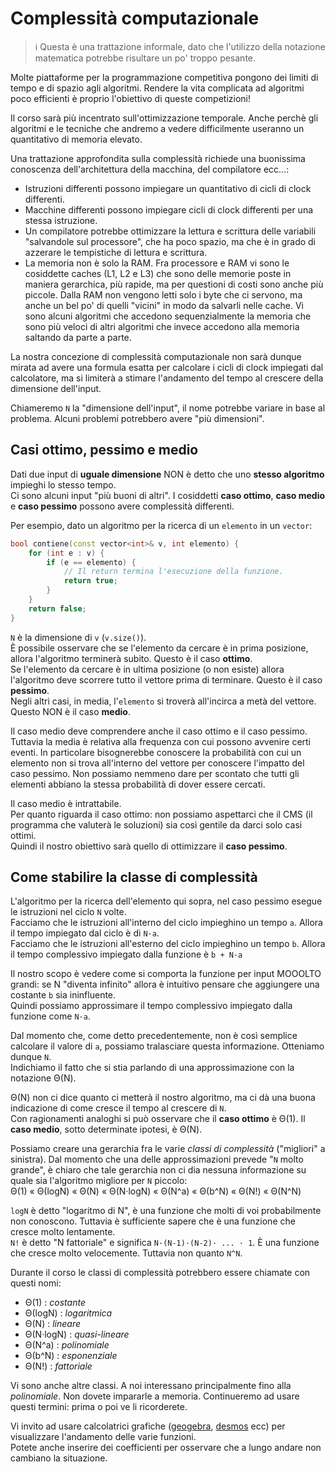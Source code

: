 # Complessità computazionale

> :information_source: Questa è una trattazione informale, dato che l'utilizzo della notazione matematica potrebbe risultare un po' troppo pesante.

Molte piattaforme per la programmazione competitiva pongono dei limiti di tempo e di spazio agli algoritmi.
Rendere la vita complicata ad algoritmi poco efficienti è proprio l'obiettivo di queste competizioni!

Il corso sarà più incentrato sull'ottimizzazione temporale.
Anche perchè gli algoritmi e le tecniche che andremo a vedere difficilmente useranno un quantitativo di memoria elevato.

Una trattazione approfondita sulla complessità richiede una buonissima conoscenza dell'architettura della macchina, del compilatore ecc...:
- Istruzioni differenti possono impiegare un quantitativo di cicli di clock differenti.
- Macchine differenti possono impiegare cicli di clock differenti per una stessa istruzione.
- Un compilatore potrebbe ottimizzare la lettura e scrittura delle variabili "salvandole sul processore", che ha poco spazio, ma che è in grado di azzerare le tempistiche di lettura e scrittura.
- La memoria non è solo la RAM. Fra processore e RAM vi sono le cosiddette caches (L1, L2 e L3) che sono delle memorie poste in maniera gerarchica, più rapide, ma per questioni di costi sono anche più piccole. Dalla RAM non vengono letti solo i byte che ci servono, ma anche un bel po' di quelli "vicini" in modo da salvarli nelle cache. Vi sono alcuni algoritmi che accedono sequenzialmente la memoria che sono più veloci di altri algoritmi che invece accedono alla memoria saltando da parte a parte. 

La nostra concezione di complessità computazionale non sarà dunque mirata ad avere una formula esatta per calcolare i cicli di clock impiegati dal calcolatore, ma si limiterà a stimare l'andamento del tempo al crescere della dimensione dell'input.

Chiameremo `N` la "dimensione dell'input", il nome potrebbe variare in base al problema. Alcuni problemi potrebbero avere "più dimensioni".

## Casi ottimo, pessimo e medio
Dati due input di **uguale dimensione** NON è detto che uno **stesso algoritmo** impieghi lo stesso tempo.\
Ci sono alcuni input "più buoni di altri". I cosiddetti **caso ottimo**, **caso medio** e **caso pessimo** possono avere complessità differenti.

Per esempio, dato un algoritmo per la ricerca di un `elemento` in un `vector`:
```cpp
bool contiene(const vector<int>& v, int elemento) {
    for (int e : v) {
        if (e == elemento) {
            // Il return termina l'esecuzione della funzione.
            return true;
        }
    }
    return false;
}
```
`N` è la dimensione di `v` (`v.size()`).\
È possibile osservare che se l'elemento da cercare è in prima posizione, allora l'algoritmo terminerà subito. Questo è il caso **ottimo**.\
Se l'elemento da cercare è in ultima posizione (o non esiste) allora l'algoritmo deve scorrere tutto il vettore prima di terminare. Questo è il caso **pessimo**.\
Negli altri casi, in media, l'`elemento` si troverà all'incirca a metà del vettore. Questo NON è il caso **medio**.

Il caso medio deve comprendere anche il caso ottimo e il caso pessimo. Tuttavia la media è relativa alla frequenza con cui possono avvenire certi eventi.
In particolare bisognerebbe conoscere la probabilità con cui un elemento non si trova all'interno del vettore per conoscere l'impatto del caso pessimo.
Non possiamo nemmeno dare per scontato che tutti gli elementi abbiano la stessa probabilità di dover essere cercati.

Il caso medio è intrattabile.\
Per quanto riguarda il caso ottimo: non possiamo aspettarci che il CMS (il programma che valuterà le soluzioni) sia così gentile da darci solo casi ottimi.\
Quindi il nostro obiettivo sarà quello di ottimizzare il **caso pessimo**.

## Come stabilire la classe di complessità

L'algoritmo per la ricerca dell'elemento qui sopra, nel caso pessimo esegue le istruzioni nel ciclo `N` volte.\
Facciamo che le istruzioni all'interno del ciclo impieghino un tempo `a`. Allora il tempo impiegato dal ciclo è di `N·a`.\
Facciamo che le istruzioni all'esterno del ciclo impieghino un tempo `b`. Allora il tempo complessivo impiegato dalla funzione è `b + N·a`

Il nostro scopo è vedere come si comporta la funzione per input MOOOLTO grandi: se N "diventa infinito" allora è intuitivo pensare che aggiungere una costante `b` sia ininfluente.\
Quindi possiamo approssimare il tempo complessivo impiegato dalla funzione come `N·a`.

Dal momento che, come detto precedentemente, non è così semplice calcolare il valore di `a`, possiamo tralasciare questa informazione. Otteniamo dunque `N`.\
Indichiamo il fatto che si stia parlando di una approssimazione con la notazione Θ(N).

Θ(N) non ci dice quanto ci metterà il nostro algoritmo, ma ci dà una buona indicazione di come cresce il tempo al crescere di `N`.\
Con ragionamenti analoghi si può osservare che il **caso ottimo** è Θ(1). Il **caso medio**, sotto determinate ipotesi, è Θ(N).

Possiamo creare una gerarchia fra le varie _classi di complessità_ ("migliori" a sinistra). Dal momento che una delle approssimazioni prevede "`N` molto grande", è chiaro che tale gerarchia non ci dia nessuna informazione su quale sia l'algoritmo migliore per `N` piccolo:\
Θ(1) « Θ(logN) « Θ(N) « Θ(N·logN) « Θ(N^a) « Θ(b^N) « Θ(N!) « Θ(N^N)

`logN` è detto "logaritmo di N", è una funzione che molti di voi probabilmente non conoscono. Tuttavia è sufficiente sapere che è una funzione che cresce molto lentamente.\
`N!` è detto "N fattoriale" e significa `N·(N-1)·(N-2)· ... · 1`. È una funzione che cresce molto velocemente. Tuttavia non quanto `N^N`.

Durante il corso le classi di complessità potrebbero essere chiamate con questi nomi:
- Θ(1)      : _costante_
- Θ(logN)   : _logaritmica_
- Θ(N)      : _lineare_
- Θ(N·logN) : _quasi-lineare_
- Θ(N^a)    : _polinomiale_
- Θ(b^N)    : _esponenziale_
- Θ(N!)     : _fattoriale_

Vi sono anche altre classi. A noi interessano principalmente fino alla _polinomiale_. Non dovete impararle a memoria. Continueremo ad usare questi termini: prima o poi ve li ricorderete.

Vi invito ad usare calcolatrici grafiche ([geogebra](https://www.geogebra.org/calculator), [desmos](https://www.desmos.com/calculator) ecc) per visualizzare l'andamento delle varie funzioni.\
Potete anche inserire dei coefficienti per osservare che a lungo andare non cambiano la situazione.

